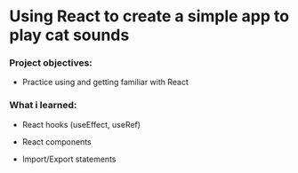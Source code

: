 # Using React to create a simple app to play cat sounds

### Project objectives: 

* Practice using and getting familiar with React 

### What i learned: 

* React hooks (useEffect, useRef)

* React components 

* Import/Export statements

